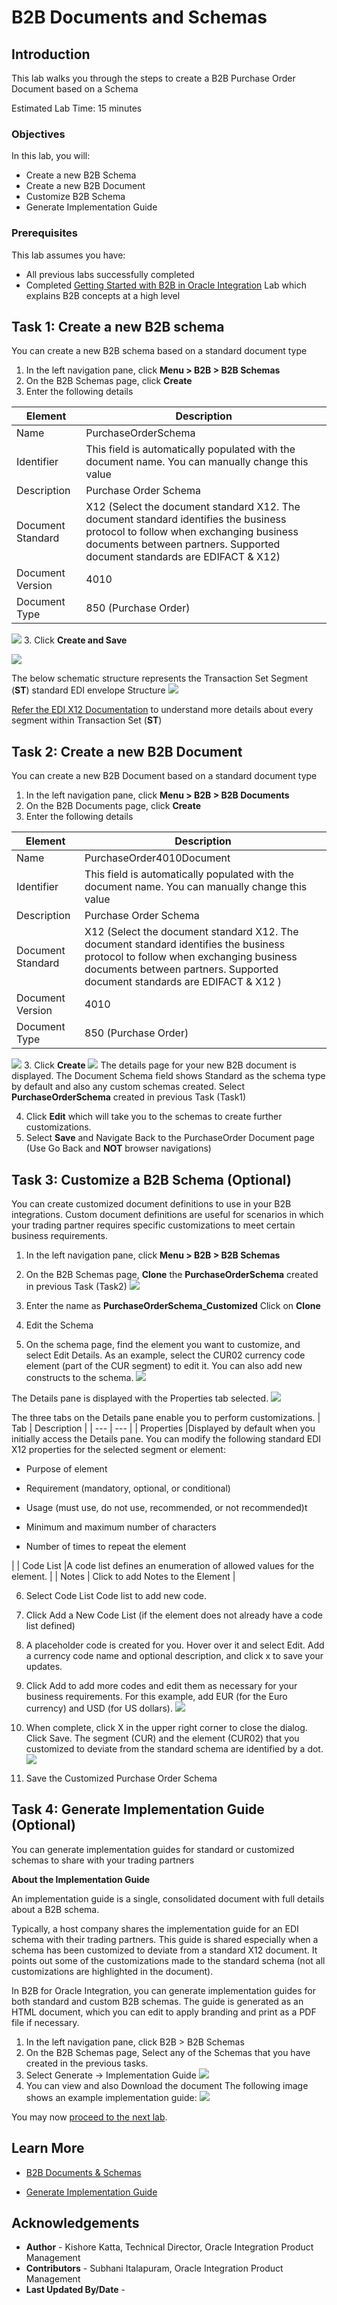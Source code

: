 # B2B Documents and Schemas

## Introduction

This lab walks you through the steps to create a B2B Purchase Order Document based on a Schema

Estimated Lab Time:  15 minutes

### Objectives

In this lab, you will:
* Create a new B2B Schema
* Create a new B2B Document
* Customize B2B Schema
* Generate Implementation Guide

### Prerequisites

This lab assumes you have:
* All previous labs successfully completed
* Completed [Getting Started with B2B in Oracle Integration](../workshops/freetier/?lab=gettingStartedB2B) Lab which explains B2B concepts at a high level


## Task 1: Create a new B2B schema
You can create a new B2B schema based on a standard document type

1. In the left navigation pane, click **Menu > B2B > B2B Schemas**
2. On the B2B Schemas page, click **Create**
3. Enter the following details

| Element | Description |
| --- | --- |
| Name |PurchaseOrderSchema|
| Identifier |This field is automatically populated with the document name. You can manually change this value |
| Description | Purchase Order Schema |
| Document Standard	 | X12 (Select the document standard X12. The document standard identifies the business protocol to follow when exchanging business documents between partners. Supported document standards are EDIFACT & X12)|
| Document Version	 | 4010 |
| Document Type	 | 850 (Purchase Order) |

![](images/POSchema4010.png)
3. Click **Create and Save**

![](images/POSchema-Structure.png)

The below schematic structure represents the Transaction Set Segment (**ST**) standard EDI envelope Structure
![](images/x12_env_structure.png)

[Refer the EDI X12 Documentation](https://docs.oracle.com/en/cloud/paas/integration-cloud/integration-b2b/edi-x12.html#GUID-7C278E59-A35E-41A2-8EB7-9E947FF32F4E)  to understand more details about every segment within Transaction Set (**ST**)


## Task 2: Create a new B2B Document

You can create a new B2B Document based on a standard document type

1. In the left navigation pane, click **Menu > B2B > B2B Documents**
2. On the B2B Documents page, click **Create**
3. Enter the following details

| Element | Description |
| --- | --- |
| Name |PurchaseOrder4010Document|
| Identifier |This field is automatically populated with the document name. You can manually change this value |
| Description | Purchase Order Schema |
| Document Standard	 | X12 (Select the document standard X12. The document standard identifies the business protocol to follow when exchanging business documents between partners. Supported document standards are EDIFACT & X12 ) |
| Document Version	 | 4010 |
| Document Type	 | 850 (Purchase Order) |

![](images/PODocument4010.png)
3. Click **Create**
![](images/PODocument4010-Customize.png)
The details page for your new B2B document is displayed. The Document Schema field shows Standard as the schema type by default and also any custom schemas created. Select **PurchaseOrderSchema** created in previous Task (Task1)

4. Click **Edit** which will take you to the schemas to create further customizations.
5. Select **Save** and Navigate Back to the PurchaseOrder Document page (Use Go Back and **NOT** browser navigations)

## Task 3: Customize a B2B Schema (Optional)
You can create customized document definitions to use in your B2B integrations. Custom document definitions are useful for scenarios in which your trading partner requires specific customizations to meet certain business requirements.

1. In the left navigation pane, click **Menu > B2B > B2B Schemas**
2. On the B2B Schemas page, **Clone** the **PurchaseOrderSchema** created in previous Task (Task2)
![](images/CustomizePOSchema4010-Clone.png)

3.	Enter the name as **PurchaseOrderSchema_Customized** Click on **Clone**
4.  Edit the Schema
5.	On the schema page, find the element you want to customize, and select Edit Details. As an example, select the CUR02 currency code element (part of the CUR segment) to edit it. You can also add new constructs to the schema.
![](images/CustomizePOSchema4010-EditCur02.png)

The Details pane is displayed with the Properties tab selected.
![](images/CustomizePOSchema4010-EditCur02-1.png)

The three tabs on the Details pane enable you to perform customizations.
| Tab | Description |
| --- | --- |
| Properties |Displayed by default when you initially access the Details pane. You can modify the following standard EDI X12 properties for the selected segment or element: <ul><li>Purpose of element</ul></li><ul><li>Requirement (mandatory, optional, or conditional)</ul></li><ul><li>Usage (must use, do not use, recommended, or not recommended)t</ul></li><ul><li>Minimum and maximum number of characters</ul></li><ul><li>Number of times to repeat the element</ul></li>|
| Code List |A code list defines an enumeration of allowed values for the element. |
| Notes  | Click to add Notes to the Element |

6.	Select Code List Code list to add new code.
7.	Click Add a New Code List (if the element does not already have a code list defined)
8.	A placeholder code is created for you. Hover over it and select Edit. Add a currency code name and optional description, and click x to save your updates.
9.	Click Add to add more codes and edit them as necessary for your business requirements. For this example, add EUR (for the Euro currency) and USD (for US dollars).
![](images/CustomizePOSchema4010-EditCur02-2.png)

10.	When complete, click X in the upper right corner to close the dialog. Click Save.
The segment (CUR) and the element (CUR02) that you customized to deviate from the standard schema are identified by a dot.
![](images/CustomizePOSchema4010-EditCur02-3.png)

11.	 Save the Customized Purchase Order Schema

## Task 4: Generate Implementation Guide (Optional)
You can generate implementation guides for standard or customized schemas to share with your trading partners

**About the Implementation Guide**

An implementation guide is a single, consolidated document with full details about a B2B schema.

Typically, a host company shares the implementation guide for an EDI schema with their trading partners. This guide is shared especially when a schema has been customized to deviate from a standard X12 document. It points out some of the customizations made to the standard schema (not all customizations are highlighted in the document).

In B2B for Oracle Integration, you can generate implementation guides for both standard and custom B2B schemas. The guide is generated as an HTML document, which you can edit to apply branding and print as a PDF file if necessary.

1.	In the left navigation pane, click B2B > B2B Schemas
2.	On the B2B Schemas page, Select any of the Schemas that you have created in the previous tasks.
3.	Select Generate -> Implementation Guide
![](images/CustomizePOSchema4010-ImplGuide-1.png)
4. You can view and also Download the document
The following image shows an example implementation guide:
![](images/CustomizePOSchema4010-ImplGuide-2.png)

You may now [proceed to the next lab](#next).

## Learn More

* [B2B Documents & Schemas](https://docs.oracle.com/en/cloud/paas/integration-cloud/integration-b2b/b2b-documents-and-b2b-schemas.html)

*	[Generate Implementation Guide](https://docs.oracle.com/en/cloud/paas/integration-cloud/integration-b2b/generate-implementation-guide.html#GUID-04ED2504-39C4-4885-8A69-CEDDCA614308)

## Acknowledgements
* **Author** - Kishore Katta, Technical Director, Oracle Integration Product Management
* **Contributors** -  Subhani Italapuram, Oracle Integration Product Management
* **Last Updated By/Date** -
